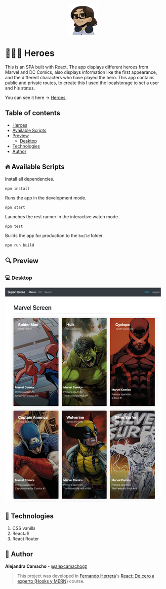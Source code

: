 <p align="center">
    <a href="https://www.twitter.com/alexcamachogz">
        <img src="https://raw.githubusercontent.com/alexcamachogz/spa-react/development/src/assets/alex-icon.png" height="100" alt="Alex Camacho"/>
    </a>
</p>

<h1 id="heroes">🦸🏻‍♀️ Heroes</h1>

This is an SPA built with React. The app displays different heroes from Marvel and DC Comics, also displays information like the first appearance, and the different characters who have played the hero.
This app contains public and private routes, to create this I used the localstorage to set a user and his status.

You can see it here → [Heroes](http://heroes.alexcamachogz.com/).

## Table of contents

- [Heroes](#heroes)
- [Available Scripts](#scripts)
- [Preview](#preview)
  - [Desktop](#desktop)
- [Technologies](#technologies)
- [Author](#author)

<h2 id="scripts">🔥 Available Scripts</h2>

Install all dependencies.
```shell
npm install
```
Runs the app in the development mode.
```shell
npm start
```
Launches the rest runner in the interactive watch mode.
```shell
npm test
```
Builds the app for production to the ``build`` folder.
```shell
npm run build
```

<h2 id="preview">🔍 Preview</h2>

<h3 id="desktop">💻 Desktop</h3>

<img src="https://raw.githubusercontent.com/alexcamachogz/spa-react/development/src/assets/app-preview1.png" alt="Alex Camacho"/>

<h2 id="technologies">📌 Technologies</h2>

1. CSS vanilla
2. ReactJS
3. React Router

<h2 id="author">🌟 Author</h2>

**Alejandra Camacho** - [@alexcamachogz](https://github.com/alexcamachogz)

> This project was developed in 
> [Fernando Herrera](https://fernando-herrera.com/)'s
> [React: De cero a experto (Hooks y MERN)](https://www.udemy.com/course/react-cero-experto/) course.
